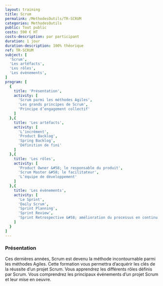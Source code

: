 ```yaml
---
layout: training
title: Scrum
permalink: /MethodesOutils/TR-SCRUM
categories: MethodesOutils
public: Tout public
costs: 590 € HT
costs-description: par participant
duration: 1 jour
duration-description: 100% théorique
ref: TR-SCRUM
subject: [
  'Scrum',
  'Les artéfacts',
  'Les rôles',
  'Les évènements',
]
program: [
  {
    title: 'Présentation',
    activity: [
      'Scrum parmi les méthodes Agiles',
      'Les grands principes de Scrum',
      'Principe d’engagement collectif'
    ]
  },{
    title: 'Les artéfacts',
    activity: [
      'L’incrément',
      'Product Backlog',
      'Spring Backlog',
      'Définition de fini'
    ]
  },{
    title: 'Les rôles',
    activity: [
      'Product Owner &#58; le responsable du produit',
      'Scrum Master &#58; le facilitateur',
      'L’équipe de développement'
    ]
  },{
    title: 'Les évènements',
    activity: [
      'Le Sprint',
      'Daily Scrum',
      'Sprint Planning',
      'Sprint Review',
      'Sprint Retrospective &#58; amélioration du processus en continu'
    ]
  }
]
---
```


### Présentation

Ces dernières années, Scrum est devenu la méthode incontournable parmi les méthodes Agiles.
Cette formation vous permettra d’acquérir les clés de la réussite d’un projet Scrum. Vous apprendrez les différents rôles définis par Scrum. Vous comprendrez les principaux événements d’un projet Scrum et leur mise en oeuvre.
